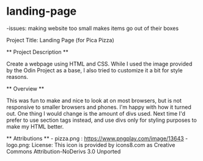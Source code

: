 # landing-page

-issues: making website too small makes items go out of their boxes

Project Title: Landing Page (for Pica Pizza)


** Project Description **

Create a webpage using HTML and CSS. While I used the image provided by the Odin Project as a base, I also tried to customize it a bit for style reasons. 


** Overview **

This was fun to make and nice to look at on most browsers, but is not responsive to smaller browsers and phones. I'm happy with how it turned out. One thing I would change is the amount of divs used. Next time I'd prefer to use section tags instead, and use divs only for styling purposes to make my HTML better. 

** Attributions **
    - pizza.png : https://www.pngplay.com/image/13643
    - logo.png: License: This icon is provided by icons8.com as      Creative Commons Attribution-NoDerivs 3.0 Unported

